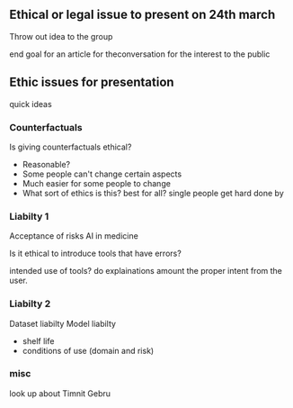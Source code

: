 ## Ethical or legal issue to present on 24th march
Throw out idea to the group

end goal for an article for theconversation for the interest to the public


## Ethic issues for presentation
quick ideas
### Counterfactuals
Is giving counterfactuals ethical? 
 - Reasonable?
 - Some people can't change certain aspects
 - Much easier for some people to change
 - What sort of ethics is this? best for all? single people get hard done by

	

### Liabilty 1
Acceptance of risks AI in medicine

Is it ethical to introduce tools that have errors?

intended use of tools? do explainations amount the proper intent from the user.


### Liabilty 2
Dataset liabilty
Model liabilty 
 - shelf life
 - conditions of use (domain and risk)


### misc
look up about Timnit Gebru
